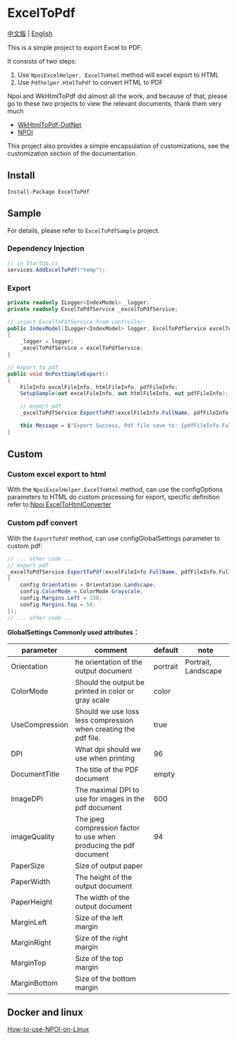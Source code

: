 # ExcelToPdf

[中文版](/README.md) | [English](./doc/README_En.md)

This is a simple project to export Excel to PDF.

It consists of two steps:
1. Use ` NpoiExcelHelper. ExcelToHtml ` method will excel export to HTML
2. Use `Pdfhelper.HtmlToPdf` to convert HTML to PDF

Npoi and WkHtmlToPdf did almost all the work, and because of that, please go to these two projects to view the relevant documents, thank them very much

- [WkHtmlToPdf-DotNet](https://github.com/HakanL/WkHtmlToPdf-DotNet)
- [NPOI](https://github.com/nissl-lab/npoi/wiki/How-to-use-NPOI-on-Linux)

This project also provides a simple encapsulation of customizations, see the customization section of the documentation.

## Install

```
Install-Package ExcelToPdf
```

## Sample

For details, please refer to `ExcelToPdfSample` project.

### Dependency Injection
```csharp
// in StartUp.cs
services.AddExcelToPdf("temp");
```

### Export

```csharp
private readonly ILogger<IndexModel> _logger;
private readonly ExcelToPdfService _excelToPdfService;

// inject ExcelToPdfService from controller
public IndexModel(ILogger<IndexModel> logger, ExcelToPdfService excelToPdfService)
{
	_logger = logger;
	_excelToPdfService = excelToPdfService;
}

// export to pdf
public void OnPostSimpleExport()
{
	FileInfo excelFileInfo, htmlFileInfo, pdfFileInfo;
	SetupSample(out excelFileInfo, out htmlFileInfo, out pdfFileInfo);

	// export pdf
	_excelToPdfService.ExportToPdf(excelFileInfo.FullName, pdfFileInfo.FullName);

	this.Message = $"Export Success, Pdf file save to: {pdfFileInfo.FullName}";
}
```

## Custom

### Custom excel export to html

With the `NpoiExcelHelper.ExcelToHtml` method, can use the configOptions parameters to HTML do custom processing for export, specific definition refer to:[Npoi ExcelToHtmlConverter](https://github.com/nissl-lab/npoi/blob/edac37ddf7c442e8e66b47f72d53d9aa81c5db35/ooxml/SS/Converter/ExcelToHtmlConverter.cs)


### Custom pdf convert

With the `ExportToPdf` method, can use configGlobalSettings parameter to custom pdf:
```csharp
// ... other code ...
// export pdf
_excelToPdfService.ExportToPdf(excelFileInfo.FullName, pdfFileInfo.FullName, configPdfGlobalSettings: config =>
{
	config.Orientation = Orientation.Landscape;
	config.ColorMode = ColorMode.Grayscale;
	config.Margins.Left = 150;
	config.Margins.Top = 50;
});
// ... other code ...
```

**GlobalSettings Commonly used attributes：**

|parameter|comment|default|note|
|-|-|-|-|
|Orientation|he orientation of the output document|portrait|Portrait, Landscape|
|ColorMode|Should the output be printed in color or gray scale|color||
|UseCompression|Should we use loss less compression when creating the pdf file.|true||
|DPI|What dpi should we use when printing|96|
|DocumentTitle|The title of the PDF document|empty||
|ImageDPI|The maximal DPI to use for images in the pdf document|600||
|imageQuality|The jpeg compression factor to use when producing the pdf document|94||
|PaperSize|Size of output paper||
|PaperWidth|The height of the output document||
|PaperHeight|The width of the output document||
|MarginLeft|Size of the left margin||
|MarginRight|Size of the right margin||
|MarginTop|Size of the top margin||
|MarginBottom|Size of the bottom margin||

## Docker and linux

[How-to-use-NPOI-on-Linux](https://github.com/nissl-lab/npoi/wiki/How-to-use-NPOI-on-Linux)

